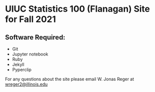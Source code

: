 # UIUC Statistics 100 (Flanagan) Site for Fall 2021

## Software Required:
  - Git
  - Jupyter notebook
  - Ruby
  - Jekyll
  - Pyperclip

For any questions about the site please email W. Jonas Reger at wreger2@illinois.edu
